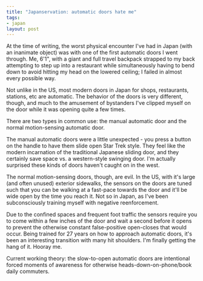 ```yaml
--- 
title: "Japanservation: automatic doors hate me"
tags: 
- japan
layout: post
---
```

At the time of writing, the worst physical encounter I've had in Japan (with
an inanimate object) was with one of the first automatic doors I went through.
Me, 6'1", with a giant and full travel backpack strapped to my back attempting
to step up into a restaurant while simultaneously having to bend down to avoid
hitting my head on the lowered ceiling; I failed in almost every possible way.

Not unlike in the US, most modern doors in Japan for shops, restaurants,
stations, etc are automatic. The behavior of the doors is very different,
though, and much to the amusement of bystanders I've clipped myself on the
door while it was opening quite a few times.

There are two types in common use: the manual automatic door and the normal
motion-sensing automatic door.

The manual automatic doors were a little unexpected - you press a button on
the handle to have them slide open Star Trek style. They feel like the modern
incarnation of the traditional Japanese sliding door, and they certainly save
space vs. a western-style swinging door. I'm actually surprised these kinds of
doors haven't caught on in the west.

The normal motion-sensing doors, though, are evil. In the US, with it's large
(and often unused) exterior sidewalks, the sensors on the doors are tuned such
that you can be walking at a fast-pace towards the door and it'll be wide open
by the time you reach it. Not so in Japan, as I've been subconsciously
training myself with negative reenforcement.

Due to the confined spaces and frequent foot traffic the sensors require you
to come within a few inches of the door and wait a second before it opens to
prevent the otherwise constant false-positive open-closes that would occur.
Being trained for 27 years on how to approach automatic doors, it's been an
interesting transition with many hit shoulders. I'm finally getting the hang
of it. Hooray me.

Current working theory: the slow-to-open automatic doors are intentional
forced moments of awareness for otherwise heads-down-on-phone/book daily
commuters.

